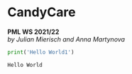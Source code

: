 # CandyCare

__PML WS 2021/22__ <br>
_by Julian Mierisch and Anna Martynova_


```python
print('Hello World1')
```

    Hello World



```python

```
